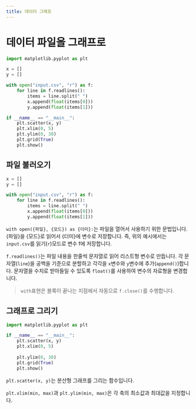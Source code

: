 ```yaml
---
title: 데이터 그래프
---
```



# 데이터 파일을 그래프로

```python
import matplotlib.pyplot as plt

x = []
y = []

with open("input.csv", "r") as f:
    for line in f.readlines():
        items = line.split(" ")
        x.append(float(items[0]))
        y.append(float(items[1]))

if __name__ == "__main__":
    plt.scatter(x, y)
    plt.xlim(0, 5)
    plt.ylim(0, 30)
    plt.grid(True)
    plt.show()
```

## 파일 불러오기

```py
x = []
y = []

with open("input.csv", "r") as f:
    for line in f.readlines():
        items = line.split(" ")
        x.append(float(items[0]))
        y.append(float(items[1]))

```

`with open({파일}, {모드}) as {더미}:`는 파일을 열어서 사용하기 위한 문법입니다. {파일}을 {모드}로 읽어서 {더미}에 변수로 저장합니다. 즉, 위의 예시에서는 `input.csv`를 읽기(`r`)모드로 변수 f에 저장합니다.

`f.readlines()`는 파일 내용을 한줄씩 문자열로 읽어 리스트형 변수로 만듭니다. 각 문자열(`line`)을 공백을 기준으로 분할하고 각각을 `x`변수와 `y`변수에 추가(`append()`)합니다. 문자열을 수치로 받아들일 수 있도록 `float()`를 사용하여 변수의 자료형을 변경합니다.

> `with`표현은 블록이 끝나는 지점에서 자동으로 `f.close()`를 수행합니다.

## 그래프로 그리기

```py
import matplotlib.pyplot as plt

if __name__ == "__main__":
    plt.scatter(x, y)
    plt.xlim(0, 5)
    
    plt.ylim(0, 30)
    plt.grid(True)
    plt.show()
```

`plt.scatter(x, y)`는 분산형 그래프를 그리는 함수입니다.

`plt.xlim(min, max)`과 `plt.ylim(min, max)`은 각 축의 최소값과 최대값을 지정합니다.
